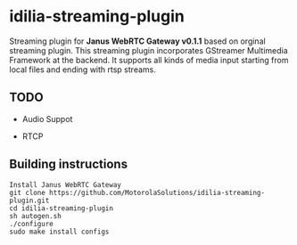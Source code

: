 # idilia-streaming-plugin

Streaming plugin for <b>Janus WebRTC Gateway v0.1.1</b> based on orginal streaming plugin. This streaming plugin incorporates GStreamer Multimedia Framework at the backend. It supports all kinds of media input starting from local files and ending with rtsp streams.

## TODO

- Audio Suppot

- RTCP

## Building instructions

    Install Janus WebRTC Gateway
    git clone https://github.com/MotorolaSolutions/idilia-streaming-plugin.git
    cd idilia-streaming-plugin
    sh autogen.sh
    ./configure
    sudo make install configs
